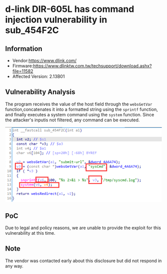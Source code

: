 # d-link DIR-605L has  command injection vulnerability  in sub_454F2C



## Information

- Vendor:https://www.dlink.com/
- Firmware:https://www.dlinktw.com.tw/techsupport/download.ashx?file=11582
- Affected Version: 2.13B01



## Vulnerability Analysis

The program receives the value of the host field through the `websGetVar` function,concatenates it into a formatted string using the `sprintf` function, and finally executes a system command using the `system` function. Since the attacker's inputis not filtered, any command can be executed.

![code](code.png)

## PoC

 Due to legal and policy reasons, we are unable to provide the exploit for this  vulnerability at this time.



##  Note

The vendor was contacted early about this disclosure but did not respond in any  way.

